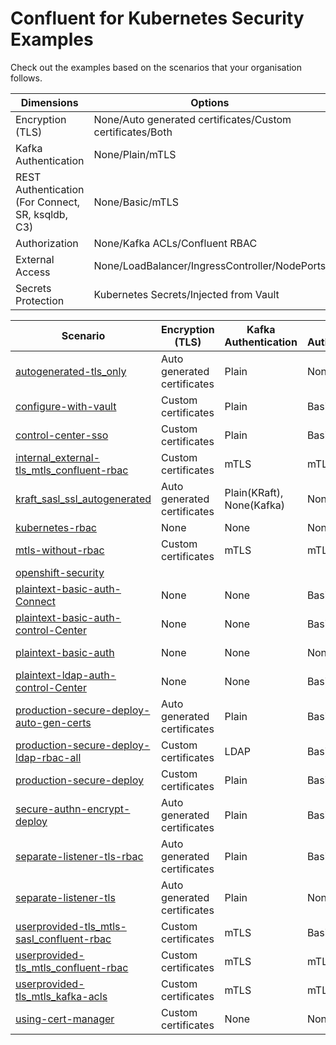 # Confluent for Kubernetes Security Examples
Check out the examples based on the scenarios that your organisation follows. 

| Dimensions | Options |
| --- | --- |
| Encryption (TLS) | None/Auto generated certificates/Custom certificates/Both |
| Kafka Authentication | None/Plain/mTLS |
| REST Authentication (For Connect, SR, ksqldb, C3) | None/Basic/mTLS | 
| Authorization | None/Kafka ACLs/Confluent RBAC | 
| External Access | None/LoadBalancer/IngressController/NodePorts |
| Secrets Protection | Kubernetes Secrets/Injected from Vault |  


|	Scenario	|	Encryption (TLS)	|	Kafka Authentication	|	REST Authentication	|	Authorization	|	External Access	|	Secrets Protection	|
|	---	|	---	|	---	|	---	|	---	|	---	|	---	|
|	[autogenerated-tls_only](https://github.com/confluentinc/confluent-kubernetes-examples/tree/master/security/autogenerated-tls_only)	|	Auto generated certificates	|	Plain	|	None	|	None	|	None	|	Kubernetes Secrets	|
|	[configure-with-vault](https://github.com/confluentinc/confluent-kubernetes-examples/tree/master/security/configure-with-vault)	|	Custom certificates	|	Plain	|	Basic	|	Confluent RBAC	|	None	|	Injected from Vault	|
|	[control-center-sso](https://github.com/confluentinc/confluent-kubernetes-examples/tree/master/security/control-center-sso)	|	Custom certificates	|	Plain	|	Basic	|	Confluent RBAC	|	None	|	Kubernetes Secrets	|
|	[internal_external-tls_mtls_confluent-rbac](https://github.com/confluentinc/confluent-kubernetes-examples/tree/master/security/internal_external-tls_mtls_confluent-rbac)	|	Custom certificates	|	mTLS	|	mTLS	|	Confluent RBAC	|	LoadBalancer	|	Kubernetes Secrets	|
|	[kraft_sasl_ssl_autogenerated](https://github.com/confluentinc/confluent-kubernetes-examples/tree/master/security/kraft_sasl_ssl_autogenerated)	|	Auto generated certificates	|	Plain(KRaft), None(Kafka)	|	None	|	None	|	None	|	Kubernetes Secrets	|
|	[kubernetes-rbac](https://github.com/confluentinc/confluent-kubernetes-examples/tree/master/security/kubernetes-rbac)	|	None	|	None	|	None	|	None	|	None	|		|
|	[mtls-without-rbac](https://github.com/confluentinc/confluent-kubernetes-examples/tree/master/security/mtls-without-rbac)	|	Custom certificates	|	mTLS	|	mTLS	|	None	|	None	|	Kubernetes Secrets	|
|	[openshift-security](https://github.com/confluentinc/confluent-kubernetes-examples/tree/master/security/openshift-security)	|		|		|		|		|		|		|
|	[plaintext-basic-auth-Connect](https://github.com/confluentinc/confluent-kubernetes-examples/tree/master/security/plaintext-basic-auth-Connect)	|	None	|	None	|	Basic	|	None	|	None	|	Kubernetes Secrets	|
|	[plaintext-basic-auth-control-Center](https://github.com/confluentinc/confluent-kubernetes-examples/tree/master/security/plaintext-basic-auth-control-Center)	|	None	|	None	|	Basic	|	None	|	None	|	Kubernetes Secrets	|
|	[plaintext-basic-auth](https://github.com/confluentinc/confluent-kubernetes-examples/tree/master/security/plaintext-basic-auth)	|	None	|	None	|	None	|	None	|	None	|	Kubernetes Secrets	|
|	[plaintext-ldap-auth-control-Center](https://github.com/confluentinc/confluent-kubernetes-examples/tree/master/security/plaintext-ldap-auth-control-Center)	|	None	|	None	|	Basic	|	None	|	None	|		|
|	[production-secure-deploy-auto-gen-certs](https://github.com/confluentinc/confluent-kubernetes-examples/tree/master/security/production-secure-deploy-auto-gen-certs)	|	Auto generated certificates	|	Plain	|	Basic	|	Confluent RBAC	|	LoadBalancer	|	Kubernetes Secrets	|
|	[production-secure-deploy-ldap-rbac-all](https://github.com/confluentinc/confluent-kubernetes-examples/tree/master/security/production-secure-deploy-ldap-rbac-all)	|	Custom certificates	|	LDAP	|	Basic	|	Confluent RBAC	|	NodePorts	|	Kubernetes Secrets	|
|	[production-secure-deploy](https://github.com/confluentinc/confluent-kubernetes-examples/tree/master/security/production-secure-deploy)	|	Custom certificates	|	Plain	|	Basic	|	Confluent RBAC	|	LoadBalancer	|	Kubernetes Secrets	|
|	[secure-authn-encrypt-deploy](https://github.com/confluentinc/confluent-kubernetes-examples/tree/master/security/secure-authn-encrypt-deploy)	|	Auto generated certificates	|	Plain	|	Basic	|	None	|	None	|	Kubernetes Secrets	|
|	[separate-listener-tls-rbac](https://github.com/confluentinc/confluent-kubernetes-examples/tree/master/security/separate-listener-tls-rbac)	|	Auto generated certificates	|	Plain	|	Basic	|	Confluent RBAC	|	LoadBalancer	|	Kubernetes Secrets	|
|	[separate-listener-tls](https://github.com/confluentinc/confluent-kubernetes-examples/tree/master/security/separate-listener-tls-rbac)	|	Auto generated certificates	|	Plain	|	None	|	None	|	LoadBalancer	|	Kubernetes Secrets	|
|	[userprovided-tls_mtls-sasl_confluent-rbac](https://github.com/confluentinc/confluent-kubernetes-examples/tree/master/security/userprovided-tls_mtls-sasl_confluent-rbac)	|	Custom certificates	|	mTLS	|	Basic	|	Confluent RBAC	|	LoadBalancer	|	Kubernetes Secrets	|
|	[userprovided-tls_mtls_confluent-rbac](https://github.com/confluentinc/confluent-kubernetes-examples/tree/master/security/userprovided-tls_mtls_confluent-rbac)	|	Custom certificates	|	mTLS	|	mTLS	|	Confluent RBAC	|	LoadBalancer	|	Kubernetes Secrets	|
|	[userprovided-tls_mtls_kafka-acls](https://github.com/confluentinc/confluent-kubernetes-examples/tree/master/security/userprovided-tls_mtls_kafka-acls)	|	Custom certificates	|	mTLS	|	mTLS	|	Kafka ACLs	|	LoadBalancer	|	Kubernetes Secrets	|
|	[using-cert-manager](https://github.com/confluentinc/confluent-kubernetes-examples/tree/master/security/using-cert-manager)	|	Custom certificates	|	None	|	None	|	None	|	None	|	Kubernetes Secrets	|